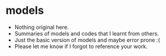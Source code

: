 # models

- Nothing original here. 
- Summaries of models and codes that I learnt from others. 
- Just the basic version of models and maybe error prone :(
- Please let me know if I forgot to reference your work.
